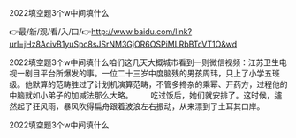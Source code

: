 2022填空题3个w中间填什么

👉最/新/观/看/入/口/👉http://www.baidu.com/link?url=jHz8AcivB1yuSpc8sJSrNM3GjOR6OSPiMLRbBTcVT1O&wd

2022填空题3个w中间填什么咱们这几天大概城市看到一则微信视频：江苏卫生电视一剧目平台所爆发的事。一位二十三岁中度脑残的男孩周玮，只上了小学五班级。他默算的范畴胜过了计划机演算范畴，不管多搀杂的乘幂、开药方，过程他的中脑就如小弟子的加减法那么大略。
　　吃过饭后，她们就安排了。这时候，遽然起了狂风雨，暴风吹得扁舟跟着波浪左右振动，从来漂到了土耳其口岸。


2022填空题3个w中间填什么
